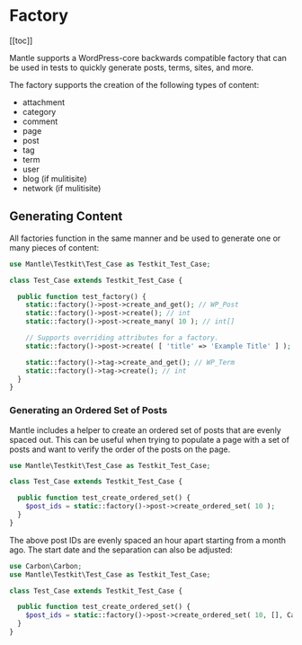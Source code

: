 # Factory

[[toc]]

Mantle supports a WordPress-core backwards compatible factory that can be used
in tests to quickly generate posts, terms, sites, and more.

The factory supports the creation of the following types of content:

* attachment
* category
* comment
* page
* post
* tag
* term
* user
* blog (if mulitisite)
* network (if mulitisite)

## Generating Content

All factories function in the same manner and be used to generate one or many
pieces of content:

```php
use Mantle\Testkit\Test_Case as Testkit_Test_Case;

class Test_Case extends Testkit_Test_Case {

  public function test_factory() {
    static::factory()->post->create_and_get(); // WP_Post
    static::factory()->post->create(); // int
    static::factory()->post->create_many( 10 ); // int[]

    // Supports overriding attributes for a factory.
    static::factory()->post->create( [ 'title' => 'Example Title' ] );

    static::factory()->tag->create_and_get(); // WP_Term
    static::factory()->tag->create(); // int
  }
}
```

### Generating an Ordered Set of Posts

Mantle includes a helper to create an ordered set of posts that are evenly
spaced out. This can be useful when trying to populate a page with a set of
posts and want to verify the order of the posts on the page.

```php
use Mantle\Testkit\Test_Case as Testkit_Test_Case;

class Test_Case extends Testkit_Test_Case {

  public function test_create_ordered_set() {
    $post_ids = static::factory()->post->create_ordered_set( 10 );
  }
}
```

The above post IDs are evenly spaced an hour apart starting from a month ago.
The start date and the separation can also be adjusted:

```php
use Carbon\Carbon;
use Mantle\Testkit\Test_Case as Testkit_Test_Case;

class Test_Case extends Testkit_Test_Case {

  public function test_create_ordered_set() {
    $post_ids = static::factory()->post->create_ordered_set( 10, [], Carbon::now()->subYear(), DAY_IN_SECONDS );
  }
}
```